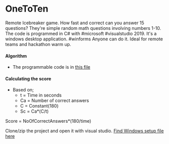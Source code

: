 # OneToTen
Remote Icebreaker game. How fast and correct can you answer 15 questions? 
They're simple random math questions involving numbers 1-10. 
The code is programmed in C# with #microsoft #visualstudio 2019. 
It's a windows desktop application. #winforms Anyone can do it. 
Ideal for remote teams and hackathon warm up.

#### Algorithm ####
- The programmable code is in [this file](Form1.cs)

#### Calculating the score ####
- Based on;
  - t = Time in seconds
  - Ca = Number of correct answers
  - C = Constant(180)
  - Sc = Ca*(C/t)
  
Score = NoOfCorrectAnswers*(180/time)

Clone/zip the project and open it with visual studio.
[Find Windows setup file here](https://drive.google.com/drive/folders/1rmFn20IXY4f9pz_pt4YHJYTXuJnlaWhG?usp=sharing)
